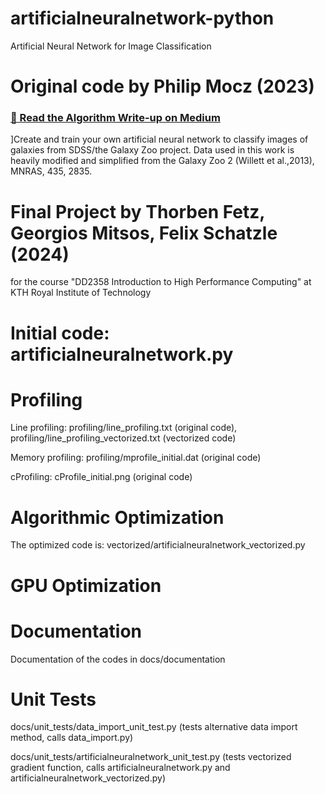 # artificialneuralnetwork-python
Artificial Neural Network for Image Classification

# Original code by Philip Mocz (2023)

### [📝 Read the Algorithm Write-up on Medium](https://philip-mocz.medium.com/create-your-own-artificial-neural-network-for-multi-class-classification-with-python-7011946af722)

]Create and train your own artificial neural network to classify images of galaxies from SDSS/the Galaxy Zoo project.
Data used in this work is heavily modified and simplified from  the Galaxy Zoo 2 (Willett et al.,2013), MNRAS, 435, 2835.

# Final Project by Thorben Fetz, Georgios Mitsos, Felix Schatzle (2024) 

for the course "DD2358 Introduction to High Performance Computing" at KTH Royal Institute of Technology 

# Initial code: artificialneuralnetwork.py

# Profiling

Line profiling: profiling/line_profiling.txt (original code), profiling/line_profiling_vectorized.txt (vectorized code)

Memory profiling: profiling/mprofile_initial.dat (original code)

cProfiling: cProfile_initial.png (original code)
  
# Algorithmic Optimization

The optimized code is: vectorized/artificialneuralnetwork_vectorized.py

# GPU Optimization


# Documentation

Documentation of the codes in docs/documentation

# Unit Tests

docs/unit_tests/data_import_unit_test.py (tests alternative data import method, calls data_import.py)

docs/unit_tests/artificialneuralnetwork_unit_test.py (tests vectorized gradient function, calls artificialneuralnetwork.py and artificialneuralnetwork_vectorized.py)


